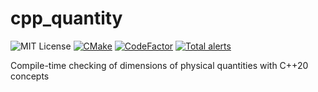 # cpp_quantity

![MIT License](https://img.shields.io/github/license/Haru-T/cpp_quantity)
[![CMake](https://github.com/Haru-T/cpp_quantity/workflows/CMake/badge.svg)](https://github.com/Haru-T/cpp_quantity/actions?query=workflow%3ACMake)
[![CodeFactor](https://www.codefactor.io/repository/github/haru-t/cpp_quantity/badge)](https://www.codefactor.io/repository/github/haru-t/cpp_quantity)
[![Total alerts](https://img.shields.io/lgtm/alerts/g/Haru-T/cpp_quantity.svg?logo=lgtm&logoWidth=18)](https://lgtm.com/projects/g/Haru-T/cpp_quantity/alerts/)

Compile-time checking of dimensions of physical quantities with C++20 concepts
